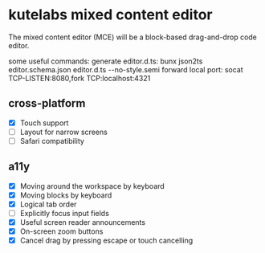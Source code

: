 # kutelabs mixed content editor

The mixed content editor (MCE) will be a block-based drag-and-drop code editor.

some useful commands:
generate editor.d.ts: bunx json2ts editor.schema.json editor.d.ts --no-style.semi
forward local port: socat TCP-LISTEN:8080,fork TCP:localhost:4321

## cross-platform

- [x] Touch support
- [ ] Layout for narrow screens
- [ ] Safari compatibility

## a11y

- [x] Moving around the workspace by keyboard
- [x] Moving blocks by keyboard
- [x] Logical tab order
- [ ] Explicitly focus input fields
- [x] Useful screen reader announcements
- [x] On-screen zoom buttons
- [x] Cancel drag by pressing escape or touch cancelling

